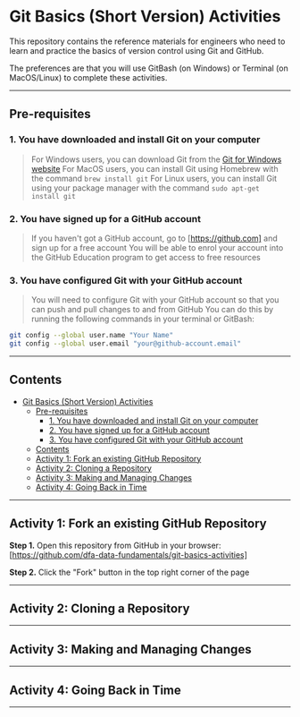 # Git Basics (Short Version) Activities

This repository contains the reference materials for engineers who need to learn and practice the basics of version control using Git and GitHub.

The preferences are that you will use GitBash (on Windows) or Terminal (on MacOS/Linux) to complete these activities.

---

## Pre-requisites

### 1. You have downloaded and install Git on your computer

> For Windows users, you can download Git from the [Git for Windows website](https://gitforwindows.org/)
> For MacOS users, you can install Git using Homebrew with the command `brew install git`
> For Linux users, you can install Git using your package manager with the command `sudo apt-get install git`

### 2. You have signed up for a GitHub account

> If you haven't got a GitHub account, go to [https://github.com] and sign up for a free account
> You will be able to enrol your account into the GitHub Education program to get access to free resources

### 3. You have configured Git with your GitHub account

> You will need to configure Git with your GitHub account so that you can push and pull changes to and from GitHub
> You can do this by running the following commands in your terminal or GitBash:

```bash
git config --global user.name "Your Name"
git config --global user.email "your@github-account.email"
```

---

## Contents

- [Git Basics (Short Version) Activities](#git-basics-short-version-activities)
  - [Pre-requisites](#pre-requisites)
    - [1. You have downloaded and install Git on your computer](#1-you-have-downloaded-and-install-git-on-your-computer)
    - [2. You have signed up for a GitHub account](#2-you-have-signed-up-for-a-github-account)
    - [3. You have configured Git with your GitHub account](#3-you-have-configured-git-with-your-github-account)
  - [Contents](#contents)
  - [Activity 1: Fork an existing GitHub Repository](#activity-1-fork-an-existing-github-repository)
  - [Activity 2: Cloning a Repository](#activity-2-cloning-a-repository)
  - [Activity 3: Making and Managing Changes](#activity-3-making-and-managing-changes)
  - [Activity 4: Going Back in Time](#activity-4-going-back-in-time)

---

## Activity 1: Fork an existing GitHub Repository

**Step 1.** Open this repository from GitHub in your browser: [https://github.com/dfa-data-fundamentals/git-basics-activities]

**Step 2.** Click the "Fork" button in the top right corner of the page

---

## Activity 2: Cloning a Repository

---

## Activity 3: Making and Managing Changes

---

## Activity 4: Going Back in Time

---
